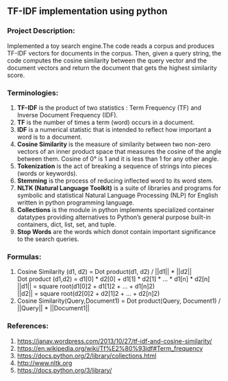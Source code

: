 ## TF-IDF implementation using python

### Project Description:

Implemented a toy search engine.The code reads a corpus and produces TF-IDF vectors for documents in the corpus. Then, given a query string, the code computes the cosine similarity between the query vector and the document vectors and return the document that gets the highest similarity score.

### Terminologies:

1) **TF-IDF** is the product of two statistics : Term Frequency (TF) and Inverse Document Frequency (IDF).  
2) **TF** is the number of times a term (word) occurs in a document.  
3) **IDF** is a numerical statistic that is intended to reflect how important a word is to a document.  
4) **Cosine Similarity** is the measure of similarity between two non-zero vectors of an inner product space that measures the cosine of   the angle between them. Cosine of 0° is 1 and it is less than 1 for any other angle.  
5) **Tokenization** is the act of breaking a sequence of strings into pieces (words or keywords).  
6) **Stemming** is the process of reducing inflected word to its word stem.  
7) **NLTK (Natural Language Toolkit)** is a suite of libraries and programs for symbolic and statistical Natural Language Processing (NLP) for English written in python programming language.  
8) **Collections** is the module in python implements specialized container datatypes providing alternatives to Python’s general purpose built-in containers, dict, list, set, and tuple.  
9) **Stop Words** are the words which donot contain important significance to the search queries.

### Formulas:
1) Cosine Similarity (d1, d2) =  Dot product(d1, d2) / ||d1|| * ||d2||  
   Dot product (d1,d2) = d1[0] * d2[0] + d1[1] * d2[1] * … * d1[n] * d2[n]  
   ||d1|| = square root(d1[0]2 + d1[1]2 + ... + d1[n]2)  
   ||d2|| = square root(d2[0]2 + d2[1]2 + ... + d2[n]2)  
2) Cosine Similarity(Query,Document1) = Dot product(Query, Document1) / ||Query|| * ||Document1||  

### References:
1) https://janav.wordpress.com/2013/10/27/tf-idf-and-cosine-similarity/  
2) https://en.wikipedia.org/wiki/Tf%E2%80%93idf#Term_frequency  
3) https://docs.python.org/2/library/collections.html  
4) http://www.nltk.org  
5) https://docs.python.org/3/library/  
